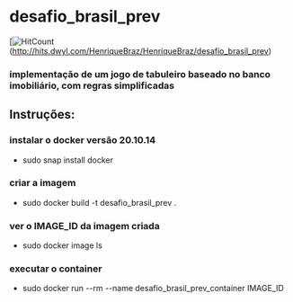 # desafio_brasil_prev

[![HitCount](https://hits.dwyl.com/HenriqueBraz/HenriqueBraz/desafio_brasil_prev.svg)(http://hits.dwyl.com/HenriqueBraz/HenriqueBraz/desafio_brasil_prev)
  

### implementação de um jogo de tabuleiro baseado no banco imobiliário, com regras simplificadas

## Instruções:

### instalar o docker versão 20.10.14
- sudo snap install docker

### criar a imagem
- sudo docker build -t desafio_brasil_prev .

### ver o IMAGE_ID da imagem criada
- sudo docker image ls

### executar o container
- sudo docker run --rm --name desafio_brasil_prev_container IMAGE_ID
